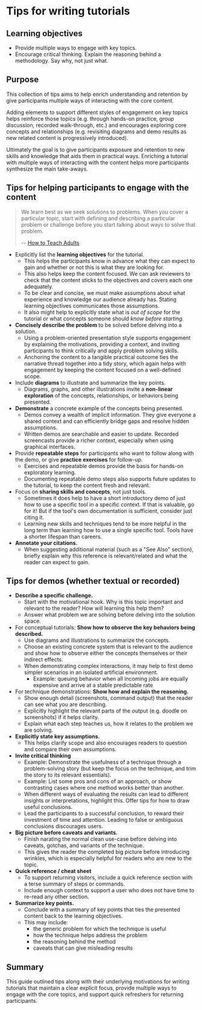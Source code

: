 # Tips for writing tutorials

## Learning objectives

* Provide multiple ways to engage with key topics.
* Encourage critical thinking.  Explain the reasoning behind a methodology.  Say why, not just what.

## Purpose

This collection of tips aims to help enrich understanding and retention by give participants multiple ways of interacting with the core content.

Adding elements to support different styles of engagement on key topics helps reinforce those topics (e.g. through hands-on practice,
group discussion, recorded walk-through, etc.) and encourages exploring core concepts and relationships (e.g. revisiting diagrams and
demo results as new related content is progressively introduced).

Ultimately the goal is to give participants exposure and retention to new skills and knowledge that aids them in practical ways.
Enriching a tutorial with multiple ways of interacting with the content helps more participants synthesize the main take-aways.


## Tips for helping participants to engage with the content

> We learn best as we seek solutions to problems. When you cover a particular topic, start with defining and describing
> a particular problem or challenge before you start talking about ways to solve that problem.
>
> -- [How to Teach Adults](https://sec.eff.org/articles/how-to-teach-adults)

* Explicitly list the **learning objectives** for the tutorial.
  * This helps the participants know in advance what they can expect to gain and whether or not this is what they are looking for.
  * This also helps keep the content focused.  We can ask reviewers to check that the content sticks to the objectives and covers each one adequately.
  * To be clear and concise, we must make assumptions about what experience and knowledge our audience already has.  Stating learning objectives communicates those assumptions.
  * It also might help to explicitly state what is *out of scope* for the tutorial or what concepts someone should *know before starting*.
* **Concisely describe the problem** to be solved before delving into a solution.
  * Using a problem-oriented presentation style supports engagement by explaining the motivations, providing a context, and
    inviting participants to think critically and apply problem solving skills.
  * Anchoring the content to a tangible practical outcome ties the narrative thread together into a tidy story, which again
    helps with engagement by keeping the content focused on a well-defined scope.
* Include **diagrams** to illustrate and summarize the key points.
  * Diagrams, graphs, and other illustrations invite a **non-linear exploration** of the concepts, relationships, or behaviors being presented.
* **Demonstrate** a concrete example of the concepts being presented.
  * Demos convey a wealth of implicit information.  They give everyone a shared context and can efficiently bridge gaps and resolve hidden assumptions.
  * Written demos are searchable and easier to update.  Recorded screencasts provide a richer context, especially when using graphical interfaces.
* Provide **repeatable steps** for participants who want to follow along with the demo, or give **practice exercises** for follow-up.
  * Exercises and repeatable demos provide the basis for hands-on exploratory learning.
  * Documenting repeatable demo steps also supports future updates to the tutorial, to keep the content fresh and relevant.
* Focus on **sharing skills and concepts**, not just tools.
  * Sometimes it does help to have a short introductory demo of just how to use a specific tool in a specific context.
    If that is valuable, go for it!  But if the tool's own documentation is sufficient, consider just citing it.
  * Learning new skills and techniques tend to be more helpful in the long term than learning how to use a single specific tool.
    Tools have a shorter lifespan than careers.
* **Annotate your citations.**
  * When suggesting additional material (such as a "See Also" section), briefly explain why this reference is relevant/related and what the reader can expect to gain.

## Tips for demos (whether textual or recorded)

* **Describe a specific challenge.**
  * Start with the motivational hook.  Why is this topic important and relevant to the reader?  How will learning this help them?
  * Answer what problem we are solving before delving into the solution space.
* For conceptual tutorials: **Show how to observe the key behaviors being described.**
  * Use diagrams and illustrations to summarize the concepts.
  * Choose an existing concrete system that is relevant to the audience and show how to observe either the concepts themselves or their indirect effects.
  * When demonstrating complex interactions, it may help to first demo simpler scenarios in an isolated artificial environment.
    * Example: queuing behavior when all incoming jobs are equally expensive and arrive at a stable predictable rate
* For technique demonstrations: **Show how and explain the reasoning.**
  * Show enough detail (screenshots, command output) that the reader can see what you are describing.
  * Explicitly highlight the relevant parts of the output (e.g. doodle on screenshots) if it helps clarity.
  * Explain what each step teaches us, how it relates to the problem we are solving.
* **Explicitly state key assumptions.**
  * This helps clarify scope and also encourages readers to question and compare their own assumptions.
* **Invite critical thinking**
  * Example: Demonstrate the usefulness of a technique through a problem-solving story (but keep the focus on the technique, and trim the story to its relevant essentials).
  * Example: List some pros and cons of an approach, or show contrasting cases where one method works better than another.
  * When different ways of evaluating the results can lead to different insights or interpretations, highlight this.  Offer tips for how to draw useful conclusions.
  * Lead the participants to a successful conclusion, to reward their investment of time and attention.  Leading to false or ambiguous conclusions discourages users.
* **Big picture before caveats and variants.**
  * Finish narating the normal clean use-case before delving into caveats, gotchas, and variants of the technique.
  * This gives the reader the completed big picture before introducing wrinkles, which is especially helpful for readers who are new to the topic.
* **Quick reference / cheat sheet**
  * To support returning visitors, include a quick reference section with a terse summary of steps or commands.
  * Include enough context to support a user who does not have time to re-read any other section.
* **Summarize key points.**
  * Conclude with a summary of key points that ties the presented content back to the learning objectives.
  * This may include:
    * the generic problem for which the technique is useful
    * how the technique helps address the problem
    * the reasoning behind the method
    * caveats that can give misleading results

## Summary

This guide outlined tips along with their underlying motivations for writing tutorials that maintain a clear explicit focus,
provide multiple ways to engage with the core topics, and support quick refreshers for returning participants.
